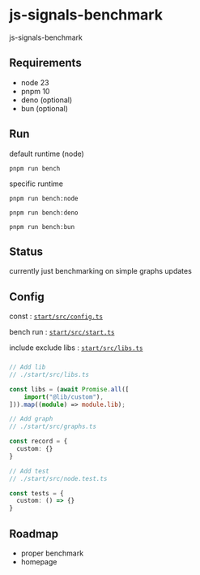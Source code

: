 # js-signals-benchmark
js-signals-benchmark

## Requirements

- node 23
- pnpm 10
- deno (optional)
- bun (optional)

## Run

default runtime (node)

```
pnpm run bench
```

specific runtime

```
pnpm run bench:node
```

```
pnpm run bench:deno
```

```
pnpm run bench:bun
```

## Status

currently just benchmarking on simple graphs updates

## Config

const : [`start/src/config.ts`](./start/src/config.ts)

bench run : [`start/src/start.ts`](./start/src/start.ts)

include exclude libs : [`start/src/libs.ts`](./start/src/libs.ts)

###

```ts
// Add lib
// ./start/src/libs.ts

const libs = (await Promise.all([
	import("@lib/custom"),
])).map((module) => module.lib);
```

```ts
// Add graph
// ./start/src/graphs.ts

const record = {
  custom: {}
}
```

```ts
// Add test
// ./start/src/node.test.ts

const tests = {
  custom: () => {}
}
```

## Roadmap

- proper benchmark
- homepage
